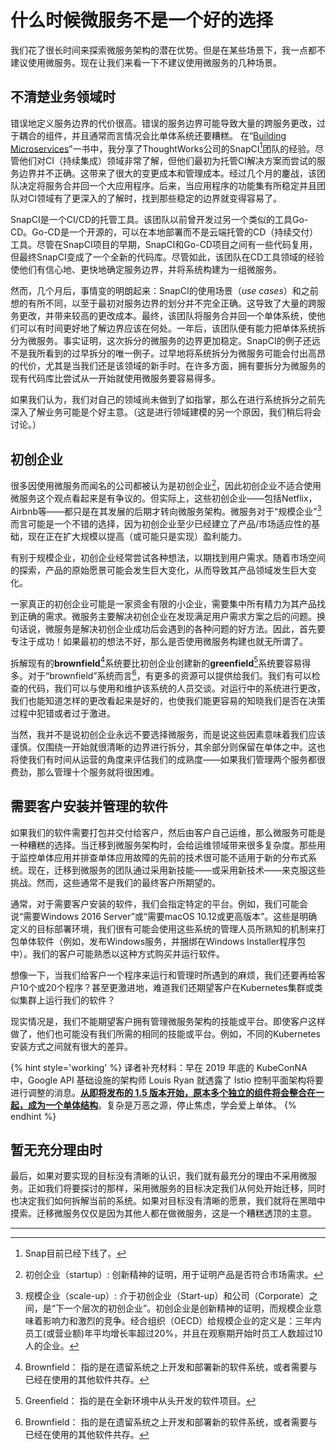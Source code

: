 # 什么时候微服务不是一个好的选择

我们花了很长时间来探索微服务架构的潜在优势。但是在某些场景下，我一点都不建议使用微服务。现在让我们来看一下不建议使用微服务的几种场景。

## 不清楚业务领域时
错误地定义服务边界的代价很高。错误的服务边界可能导致大量的跨服务更改，过于耦合的组件，并且通常而言情况会比单体系统还要糟糕。 在“[Building Microservices](https://www.amazon.com/Building-Microservices-Designing-Fine-Grained-Systems/dp/1491950358)”一书中，我分享了ThoughtWorks公司的SnapCI[^译注1]团队的经验。尽管他们对CI（持续集成）领域非常了解，但他们最初为托管CI解决方案而尝试的服务边界并不正确。这带来了很大的变更成本和管理成本。经过几个月的鏖战，该团队决定将服务合并回一个大应用程序。后来，当应用程序的功能集有所稳定并且团队对CI领域有了更深入的了解时，找到那些稳定的边界就变得容易了。

SnapCI是一个CI/CD的托管工具。该团队以前曾开发过另一个类似的工具Go-CD。Go-CD是一个开源的，可以在本地部署而不是云端托管的CD（持续交付）工具。尽管在SnapCI项目的早期，SnapCI和Go-CD项目之间有一些代码复用，但最终SnapCI变成了一个全新的代码库。尽管如此，该团队在CD工具领域的经验使他们有信心地、更快地确定服务边界，并将系统构建为一组微服务。

然而，几个月后，事情变的明朗起来：SnapCI的使用场景（*use cases*）和之前想的有所不同，以至于最初对服务边界的划分并不完全正确。这导致了大量的跨服务更改，并带来较高的更改成本。最终，该团队将服务合并回一个单体系统，使他们可以有时间更好地了解边界应该在何处。一年后，该团队便有能力把单体系统拆分为微服务。事实证明，这次拆分的微服务的边界更加稳定。SnapCI的例子还远不是我所看到的过早拆分的唯一例子。过早地将系统拆分为微服务可能会付出高昂的代价，尤其是当我们还是该领域的新手时。在许多方面，拥有要拆分为微服务的现有代码库比尝试从一开始就使用微服务要容易得多。

如果我们认为，我们对自己的领域尚未做到了如指掌，那么在进行系统拆分之前先深入了解业务可能是个好主意。（这是进行领域建模的另一个原因，我们稍后将会讨论。）

## 初创企业
很多因使用微服务而闻名的公司都被认为是初创企业[^译注2]，因此初创企业不适合使用微服务这个观点看起来是有争议的。但实际上，这些初创企业——包括Netflix，Airbnb等——都只是在其发展的后期才转向微服务架构。微服务对于“规模企业”[^译注3]而言可能是一个不错的选择，因为初创企业至少已经建立了产品/市场适应性的基础，现在正在扩大规模以提高（或可能只是实现）盈利能力。

有别于规模企业，初创企业经常尝试各种想法，以期找到用户需求。随着市场空间的探索，产品的原始愿景可能会发生巨大变化，从而导致其产品领域发生巨大变化。

一家真正的初创企业可能是一家资金有限的小企业，需要集中所有精力为其产品找到正确的需求。微服务主要解决初创企业在发现满足用户需求方案之后的问题。换句话说，微服务是解决初创企业成功后会遇到的各种问题的好方法。因此，首先要专注于成功！如果最初的想法不好，那么是否使用微服务构建也就无所谓了。

拆解现有的**brownfield**[^译注4]系统要比初创企业创建新的**greenfield**[^译注5]系统要容易得多。对于“brownfield”系统而言[^译注4]，有更多的资源可以提供给我们。我们有可以检查的代码，我们可以与使用和维护该系统的人员交谈。对运行中的系统进行更改，我们也能知道怎样的更改看起来是好的，也使我们能更容易的知晓我们是否在决策过程中犯错或者过于激进。

当然，我并不是说初创企业永远不要选择微服务，而是说这些因素意味着我们应该谨慎。仅围绕一开始就很清晰的边界进行拆分，其余部分则保留在单体之中。这也将使我们有时间从运营的角度来评估我们的成熟度——如果我们管理两个服务都很费劲，那么管理十个服务就将很困难。

## 需要客户安装并管理的软件
如果我们的软件需要打包并交付给客户，然后由客户自己运维，那么微服务可能是一种糟糕的选择。当迁移到微服务架构时，会给运维领域带来很多复杂度。那些用于监控单体应用并排查单体应用故障的先前的技术很可能不适用于新的分布式系统。现在，迁移到微服务的团队通过采用新技能——或采用新技术——来克服这些挑战。然而，这些通常不是我们的最终客户所期望的。

通常，对于需要客户安装的软件，我们会指定特定的平台。例如，我们可能会说“需要Windows 2016 Server”或“需要macOS 10.12或更高版本”。这些是明确定义的目标部署环境，我们很有可能会使用这些系统的管理人员所熟知的机制来打包单体软件（例如，发布Windows服务，并捆绑在Windows Installer程序包中）。我们的客户可能熟悉以这种方式购买并运行软件。

想像一下，当我们给客户一个程序来运行和管理时所遇到的麻烦，我们还要再给客户10个或20个程序？甚至更激进地，难道我们还期望客户在Kubernetes集群或类似集群上运行我们的软件？

现实情况是，我们不能期望客户拥有管理微服务架构的技能或平台。即使客户这样做了，他们也可能没有我们所需的相同的技能或平台。例如，不同的Kubernetes安装方式之间就有很大的差异。

{% hint style='working' %}
译者补充材料：早在 2019 年底的 KubeConNA 中，Google API 基础设施的架构师 Louis Ryan 就透露了 Istio 控制平面架构将要进行调整的消息。[**从即将发布的 1.5 版本开始，原本多个独立的组件将会整合在一起，成为一个单体结构**](https://istio.io/latest/news/releases/1.5.x/announcing-1.5/)。复杂是万恶之源，停止焦虑，学会爱上单体。
{% endhint %}

## 暂无充分理由时
最后，如果对要实现的目标没有清晰的认识，我们就有最充分的理由不采用微服务。正如我们将要探讨的那样，采用微服务的目标决定我们从何处开始迁移，同时也决定我们如何拆解当前的系统。如果对目标没有清晰的愿景，我们就将在黑暗中摸索。迁移微服务仅仅是因为其他人都在做微服务，这是一个糟糕透顶的主意。

---
[^译注1]: Snap目前已经下线了。
[^译注2]: 初创企业（startup）: 创新精神的证明，用于证明产品是否符合市场需求。
[^译注3]: 规模企业（scale-up）: 介于初创企业（Start-up）和公司（Corporate）之间，是“下一个层次的初创企业”。初创企业是创新精神的证明，而规模企业意味着影响力和激烈的竞争。经合组织（OECD）给规模企业的定义是：三年内员工(或营业额)年平均增长率超过20%，并且在观察期开始时员工人数超过10人的企业。
[^译注4]: Brownfield： 指的是在遗留系统之上开发和部署新的软件系统，或者需要与已经在使用的其他软件共存。
[^译注5]: Greenfield： 指的是在全新环境中从头开发的软件项目。
